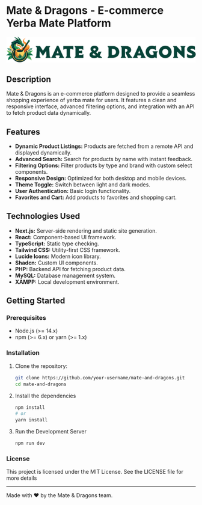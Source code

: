# Mate & Dragons - E-commerce Yerba Mate Platform

![Mate & Dragons Logo](./public/mate-and-dragons-logo-horizontal.png)

## Description

Mate & Dragons is an e-commerce platform designed to provide a seamless shopping experience of yerba mate for users. It features a clean and responsive interface, advanced filtering options, and integration with an API to fetch product data dynamically.

## Features

- **Dynamic Product Listings:** Products are fetched from a remote API and displayed dynamically.
- **Advanced Search:** Search for products by name with instant feedback.
- **Filtering Options:** Filter products by type and brand with custom select components.
- **Responsive Design:** Optimized for both desktop and mobile devices.
- **Theme Toggle:** Switch between light and dark modes.
- **User Authentication:** Basic login functionality.
- **Favorites and Cart:** Add products to favorites and shopping cart.

## Technologies Used

- **Next.js:** Server-side rendering and static site generation.
- **React:** Component-based UI framework.
- **TypeScript:** Static type checking.
- **Tailwind CSS:** Utility-first CSS framework.
- **Lucide Icons:** Modern icon library.
- **Shadcn:** Custom UI components.
- **PHP:** Backend API for fetching product data.
- **MySQL:** Database management system.
- **XAMPP:** Local development environment.

## Getting Started

### Prerequisites

- Node.js (>= 14.x)
- npm (>= 6.x) or yarn (>= 1.x)

### Installation

1. Clone the repository:
   ```bash
   git clone https://github.com/your-username/mate-and-dragons.git
   cd mate-and-dragons
2. Install the dependencies
   ```bash
   npm install
   # or
   yarn install
3. Run the Development Server
   ```bash
   npm run dev

### License
This project is licensed under the MIT License. See the LICENSE file for more details
_____________________________________________________________________________________

Made with ❤️ by the Mate & Dragons team.

